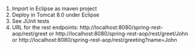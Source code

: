 1. Import in Eclipse as maven project
2. Deploy in Tomcat 8.0 under Eclipse
3. See JUnit tests
4. URL for the rest endpoints:
		http://localhost:8080/spring-rest-aop/rest/greet or
		http://localhost:8080/spring-rest-aop/rest/greet/John or
		http://localhost:8080/spring-rest-aop/rest/greeting?name=John
